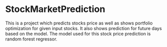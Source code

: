 # StockMarketPrediction
This is a project which predicts stocks price as well as shows portfolio optimization for given input stocks.
It also shows prediction for future days based on the model.
The model used for this stock price prediction is random forest regressor.

